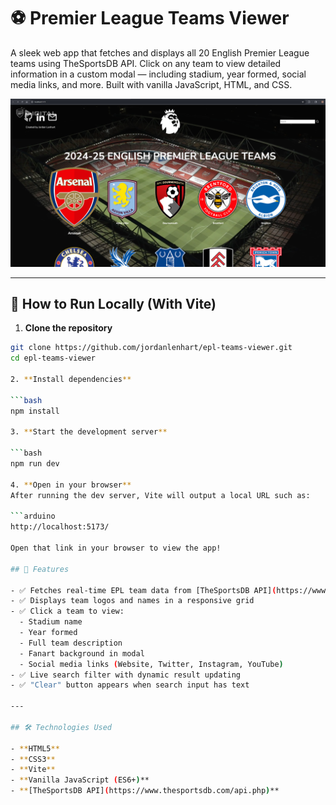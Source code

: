 # ⚽ Premier League Teams Viewer

A sleek web app that fetches and displays all 20 English Premier League teams using TheSportsDB API. Click on any team to view detailed information in a custom modal — including stadium, year formed, social media links, and more. Built with vanilla JavaScript, HTML, and CSS.

![Screenshot](images/demoScreenshot.png) 

---

## 🔧 How to Run Locally (With Vite)

1. **Clone the repository**

```bash
git clone https://github.com/jordanlenhart/epl-teams-viewer.git
cd epl-teams-viewer

2. **Install dependencies**

```bash
npm install

3. **Start the development server**

```bash
npm run dev

4. **Open in your browser**
After running the dev server, Vite will output a local URL such as:

```arduino
http://localhost:5173/

Open that link in your browser to view the app!

## 🚀 Features

- ✅ Fetches real-time EPL team data from [TheSportsDB API](https://www.thesportsdb.com/api.php)
- ✅ Displays team logos and names in a responsive grid
- ✅ Click a team to view:
  - Stadium name
  - Year formed
  - Full team description
  - Fanart background in modal
  - Social media links (Website, Twitter, Instagram, YouTube)
- ✅ Live search filter with dynamic result updating
- ✅ "Clear" button appears when search input has text

---

## 🛠️ Technologies Used

- **HTML5**
- **CSS3**
- **Vite**
- **Vanilla JavaScript (ES6+)**
- **[TheSportsDB API](https://www.thesportsdb.com/api.php)**